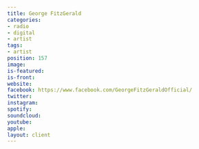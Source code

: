 ```yaml
---
title: George FitzGerald
categories:
- radio
- digital
- artist
tags:
- artist
position: 157
image: 
is-featured: 
is-front: 
website: 
facebook: https://www.facebook.com/GeorgeFitzGeraldOfficial/
twitter: 
instagram: 
spotify: 
soundcloud: 
youtube: 
apple: 
layout: client
---
```



